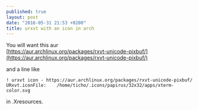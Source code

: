```yaml
---
published: true
layout: post
date: "2016-05-31 21:53 +0200"
title: urxvt with an icon in arch
---
```

You will want this aur  
[https://aur.archlinux.org/packages/rxvt-unicode-pixbuf/](https://aur.archlinux.org/packages/rxvt-unicode-pixbuf/)

and a line like

    ! urxvt icon - https://aur.archlinux.org/packages/rxvt-unicode-pixbuf/
    URxvt.iconFile:    /home/ticho/.icons/papirus/32x32/apps/xterm-color.svg
    
in .Xresources.
